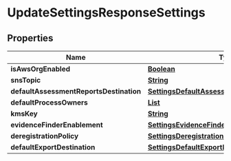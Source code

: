 

# UpdateSettingsResponseSettings


## Properties

| Name | Type | Description | Notes |
|------------ | ------------- | ------------- | -------------|
|**isAwsOrgEnabled** | [**Boolean**](Boolean.md) |  |  [optional] |
|**snsTopic** | [**String**](String.md) |  |  [optional] |
|**defaultAssessmentReportsDestination** | [**SettingsDefaultAssessmentReportsDestination**](SettingsDefaultAssessmentReportsDestination.md) |  |  [optional] |
|**defaultProcessOwners** | [**List**](List.md) |  |  [optional] |
|**kmsKey** | [**String**](String.md) |  |  [optional] |
|**evidenceFinderEnablement** | [**SettingsEvidenceFinderEnablement**](SettingsEvidenceFinderEnablement.md) |  |  [optional] |
|**deregistrationPolicy** | [**SettingsDeregistrationPolicy**](SettingsDeregistrationPolicy.md) |  |  [optional] |
|**defaultExportDestination** | [**SettingsDefaultExportDestination**](SettingsDefaultExportDestination.md) |  |  [optional] |



